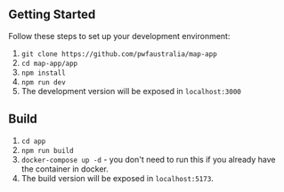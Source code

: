 ## Getting Started

Follow these steps to set up your development environment:

1. `git clone https://github.com/pwfaustralia/map-app`
2. `cd map-app/app`
3. `npm install`
4. `npm run dev`
5. The development version will be exposed in `localhost:3000`

## Build

1. `cd app`
2. `npm run build`
3. `docker-compose up -d` - you don't need to run this if you already have the container in docker.
4. The build version will be exposed in `localhost:5173`.
